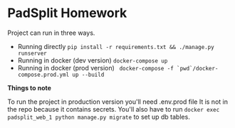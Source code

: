 # **PadSplit Homework**

Project can run in three ways.
- Running directly ``pip install -r requirements.txt && ./manage.py runserver``
- Running in docker (dev version) ``docker-compose up``
- Running in docker (prod version) `` docker-compose -f `pwd`/docker-compose.prod.yml up --build``

**Things to note**

To run the project in production version you'll need .env.prod file
It is not in the repo because it contains secrets. You'll also have to
run ``docker exec padsplit_web_1 python manage.py migrate`` 
to set up db tables.
